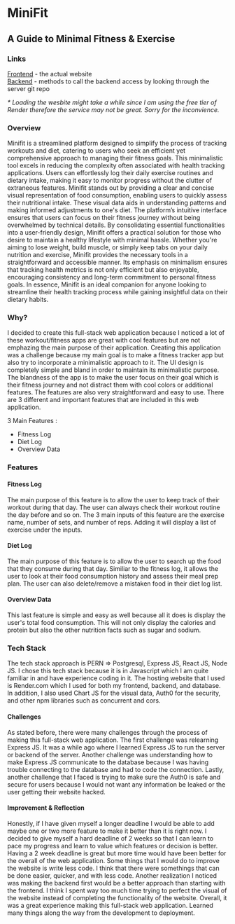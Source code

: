 # MiniFit
## A Guide to Minimal Fitness & Exercise
### Links
[Frontend](https://minifitfrontend.onrender.com) - the actual website <br/>
[Backend](https://minifitbackend.onrender.com) - methods to call the backend access by looking through the server git repo <br/>

_* Loading the wesbite might take a while since I am using the free tier of Render therefore the service may not be great. Sorry for the inconvience._
### Overview
Minifit is a streamlined platform designed to simplify the process of tracking workouts and diet, catering to users who seek an efficient yet comprehensive approach to managing their fitness goals. This minimalistic tool excels in reducing the complexity often associated with health tracking applications. Users can effortlessly log their daily exercise routines and dietary intake, making it easy to monitor progress without the clutter of extraneous features. Minifit stands out by providing a clear and concise visual representation of food consumption, enabling users to quickly assess their nutritional intake. These visual data aids in understanding patterns and making informed adjustments to one's diet. The platform’s intuitive interface ensures that users can focus on their fitness journey without being overwhelmed by technical details. By consolidating essential functionalities into a user-friendly design, Minifit offers a practical solution for those who desire to maintain a healthy lifestyle with minimal hassle. Whether you're aiming to lose weight, build muscle, or simply keep tabs on your daily nutrition and exercise, Minifit provides the necessary tools in a straightforward and accessible manner. Its emphasis on minimalism ensures that tracking health metrics is not only efficient but also enjoyable, encouraging consistency and long-term commitment to personal fitness goals. In essence, Minifit is an ideal companion for anyone looking to streamline their health tracking process while gaining insightful data on their dietary habits.

### Why?
I decided to create this full-stack web application because I noticed a lot of these workout/fitness apps are great with cool features but are not emphazing the main purpose of their application. Creating this application was a challenge because my main goal is to make a fitness tracker app but also try to incorporate a minimalistic approach to it. The UI design is completely simple and bland in order to maintain its minimalistic purpose. The blandness of the app is to make the user focus on their goal which is their fitness journey and not distract them with cool colors or additional features. The features are also very straightforward and easy to use. There are 3 different and important features that are included in this web application.

3 Main Features :
- Fitness Log
- Diet Log
- Overview Data

### Features
#### Fitness Log
The main purpose of this feature is to allow the user to keep track of their workout during that day. The user can always check their workout routine the day before and so on. The 3 main inputs of this feature are the exercise name, number of sets, and number of reps. Adding it will display a list of exercise under the inputs. 

#### Diet Log
The main purpose of this feature is to allow the user to search up the food that they consume during that day. Similiar to the fitness log, it allows the user to look at their food consumption history and assess their meal prep plan. The user can also delete/remove a mistaken food in their diet log list. 

#### Overview Data
This last feature is simple and easy as well because all it does is display the user's total food consumption. This will not only display the calories and protein but also the other nutrition facts such as sugar and sodium. 

### Tech Stack
The tech stack approach is PERN => Postgresql, Express JS, React JS, Node JS. I chose this tech stack because it is in Javascript which I am quite familiar in and have experience coding in it. The hosting website that I used is Render.com which I used for both my frontend, backend, and database. In addition, I also used Chart JS for the visual data, Auth0 for the security, and other npm libraries such as concurrent and cors. 

#### Challenges
As stated before, there were many challenges through the process of making this full-stack web application. The first challenge was relearning Express JS. It was a while ago where I learned Express JS to run the server or backend of the server. Another challenge was understanding how to make Express JS communicate to the database because I was having trouble connecting to the database and had to code the connection. Lastly, another challenge that I faced is trying to make sure the Auth0 is safe and secure for users because I would not want any information be leaked or the user getting their website hacked.

#### Improvement & Reflection
Honestly, if I have given myself a longer deadline I would be able to add maybe one or two more feature to make it better than it is right now. I decided to give myself a hard deadline of 2 weeks so that I can learn to pace my progress and learn to value which features or decision is better. Having a 2 week deadline is great but more time would have been better for the overall of the web application. Some things that I would do to improve the website is write less code. I think that there were somethings that can be done easier, quicker, and with less code. Another realization I noticed was making the backend first would be a better approach than starting with the frontend. I think I spent way too much time trying to perfect the visual of the website instead of completing the functionality of the website. Overall, it was a great experience making this full-stack web application. Learned many things along the way from the development to deployment. 


